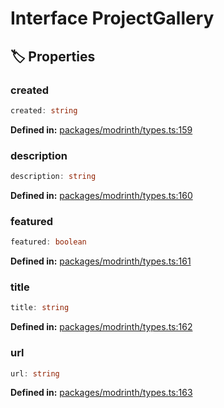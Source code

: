 # Interface ProjectGallery

## 🏷️ Properties

### created

```ts
created: string
```
<p style="font-size: 14px; color: var(--vp-c-text-2)">
<strong>Defined in:</strong> <a href="https://github.com/voxelum/minecraft-launcher-core-node/blob/master/packages/modrinth/types.ts#L159" target="_blank" rel="noreferrer">packages/modrinth/types.ts:159</a>
</p>


### description

```ts
description: string
```
<p style="font-size: 14px; color: var(--vp-c-text-2)">
<strong>Defined in:</strong> <a href="https://github.com/voxelum/minecraft-launcher-core-node/blob/master/packages/modrinth/types.ts#L160" target="_blank" rel="noreferrer">packages/modrinth/types.ts:160</a>
</p>


### featured

```ts
featured: boolean
```
<p style="font-size: 14px; color: var(--vp-c-text-2)">
<strong>Defined in:</strong> <a href="https://github.com/voxelum/minecraft-launcher-core-node/blob/master/packages/modrinth/types.ts#L161" target="_blank" rel="noreferrer">packages/modrinth/types.ts:161</a>
</p>


### title

```ts
title: string
```
<p style="font-size: 14px; color: var(--vp-c-text-2)">
<strong>Defined in:</strong> <a href="https://github.com/voxelum/minecraft-launcher-core-node/blob/master/packages/modrinth/types.ts#L162" target="_blank" rel="noreferrer">packages/modrinth/types.ts:162</a>
</p>


### url

```ts
url: string
```
<p style="font-size: 14px; color: var(--vp-c-text-2)">
<strong>Defined in:</strong> <a href="https://github.com/voxelum/minecraft-launcher-core-node/blob/master/packages/modrinth/types.ts#L163" target="_blank" rel="noreferrer">packages/modrinth/types.ts:163</a>
</p>


